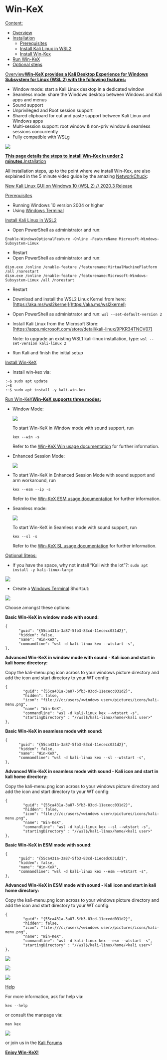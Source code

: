 # Win-KeX

[Content:](broken-reference)

* [Overview](broken-reference)
* [Installation](broken-reference)
  * [Prerequisites](broken-reference)
  * [Install Kali Linux in WSL2](broken-reference)
  * [Install Win-Kex](broken-reference)
* [Run Win-KeX](broken-reference)
* [Optional steps](broken-reference)

[Overview](broken-reference)[**Win-KeX provides a Kali Desktop Experience for Windows Subsystem for Linux (WSL 2) with the following features:**](broken-reference)

* Window mode: start a Kali Linux desktop in a dedicated window
* Seamless mode: share the Windows desktop between Windows and Kali apps and menus
* Sound support
* Unprivileged and Root session support
* Shared clipboard for cut and paste support between Kali Linux and Windows apps
* Multi-session support: root window & non-priv window & seamless sessions concurrently
* Fully compatible with WSLg

[![](<../../../.gitbook/assets/win kex sl.png>)](<../../../.gitbook/assets/win kex sl.png>)

[**This page details the steps to install Win-Kex in under 2 minutes.**](broken-reference)[Installation](broken-reference)

All installation steps, up to the point where we install Win-Kex, are also explained in the 5 minute video guide by the amazing [NetworkChuck](https://twitter.com/NetWorkChuck):

[New Kali Linux GUI on Windows 10 (WSL 2) // 2020.3 Release](https://www.youtube.com/watch?v=dgdOILL1184)

[Prerequisites](broken-reference)

* Running Windows 10 version 2004 or higher
* Using [Windows Terminal](https://www.microsoft.com/en-us/p/windows-terminal/9n0dx20hk701)

[Install Kali Linux in WSL2](broken-reference)

* Open PowerShell as administrator and run:

```
Enable-WindowsOptionalFeature -Online -FeatureName Microsoft-Windows-Subsystem-Linux
```

* Restart
* Open PowerShell as administrator and run:

```
dism.exe /online /enable-feature /featurename:VirtualMachinePlatform /all /norestart
dism.exe /online /enable-feature /featurename:Microsoft-Windows-Subsystem-Linux /all /norestart
```

* Restart
* Download and install the WSL2 Linux Kernel from here: [https://aka.ms/wsl2kernel](https://aka.ms/wsl2kernel)
* Open PowerShell as administrator and run: `wsl --set-default-version 2`
*   Install Kali Linux from the Microsoft Store: \[https://apps.microsoft.com/store/detail/kali-linux/9PKR34TNCV07]

    Note: to upgrade an existing WSL1 kali-linux installation, type: `wsl --set-version kali-linux 2`
* Run Kali and finish the initial setup

[Install Win-KeX](broken-reference)

* Install win-kex via:

```
:~$ sudo apt update
:~$
:~$ sudo apt install -y kali-win-kex
```

[Run Win-KeX](broken-reference)[**Win-KeX supports three modes:**](broken-reference)

*   Window Mode:

    [![](<../../../.gitbook/assets/win kex.png>)](<../../../.gitbook/assets/win kex.png>)

    To start Win-KeX in Window mode with sound support, run

    `kex --win -s`

    Refer to the [Win-KeX Win usage documentation](broken-reference) for further information.
*   Enhanced Session Mode:

    [![](<../../../.gitbook/assets/win kex 2.png>)](<../../../.gitbook/assets/win kex 2.png>)
*   To start Win-KeX in Enhanced Session Mode with sound support and arm workaround, run

    `kex --esm --ip -s`

    Refer to the [Win-KeX ESM usage documentation](broken-reference) for further information.
*   Seamless mode:

    [![](<../../../.gitbook/assets/win kex sl.png>)](<../../../.gitbook/assets/win kex sl.png>)

    To start Win-KeX in Seamless mode with sound support, run

    `kex --sl -s`

    Refer to the [Win-KeX SL usage documentation](broken-reference) for further information.

[Optional Steps:](broken-reference)

* If you have the space, why not install “Kali with the lot”?: `sudo apt install -y kali-linux-large`

[![](<../../../.gitbook/assets/win kex thelot.png>)](<../../../.gitbook/assets/win kex thelot.png>)

* Create a [Windows Terminal](https://www.microsoft.com/en-us/p/windows-terminal/9n0dx20hk701) Shortcut:

[![](<../../../.gitbook/assets/win kex wt1.png>)](<../../../.gitbook/assets/win kex wt1.png>)

Choose amongst these options:

**Basic Win-KeX in window mode with sound:**

```
{
      "guid": "{55ca431a-3a87-5fb3-83cd-11ececc031d2}",
      "hidden": false,
      "name": "Win-KeX",
      "commandline": "wsl -d kali-linux kex --wtstart -s",
},
```

**Advanced Win-KeX in window mode with sound - Kali icon and start in kali home directory:**

Copy the kali-menu.png icon across to your windows picture directory and add the icon and start directory to your WT config:

```
{
        "guid": "{55ca431a-3a87-5fb3-83cd-11ececc031d2}",
        "hidden": false,
        "icon": "file:///c:/users/<windows user>/pictures/icons/kali-menu.png",
        "name": "Win-KeX",
        "commandline": "wsl -d kali-linux kex --wtstart -s",
        "startingDirectory" : "//wsl$/kali-linux/home/<kali user>"
},
```

**Basic Win-KeX in seamless mode with sound:**

```
{
      "guid": "{55ca431a-3a87-5fb3-83cd-11ececc031d2}",
      "hidden": false,
      "name": "Win-KeX",
      "commandline": "wsl -d kali-linux kex --sl --wtstart -s",
},
```

**Advanced Win-KeX in seamless mode with sound - Kali icon and start in kali home directory:**

Copy the kali-menu.png icon across to your windows picture directory and add the icon and start directory to your WT config:

```
{
        "guid": "{55ca431a-3a87-5fb3-83cd-11ececc031d2}",
        "hidden": false,
        "icon": "file:///c:/users/<windows user>/pictures/icons/kali-menu.png",
        "name": "Win-KeX",
        "commandline": "wsl -d kali-linux kex --sl --wtstart -s",
        "startingDirectory" : "//wsl$/kali-linux/home/<kali user>"
},
```

**Basic Win-KeX in ESM mode with sound:**

```
{
      "guid": "{55ca431a-3a87-5fb3-83cd-11ecedc031d2}",
      "hidden": false,
      "name": "Win-KeX",
      "commandline": "wsl -d kali-linux kex --esm --wtstart -s",
},
```

**Advanced Win-KeX in ESM mode with sound - Kali icon and start in kali home directory:**

Copy the kali-menu.png icon across to your windows picture directory and add the icon and start directory to your WT config:

```
{
        "guid": "{55ca431a-3a87-5fb3-83cd-11ecedd031d2}",
        "hidden": false,
        "icon": "file:///c:/users/<windows user>/pictures/icons/kali-menu.png",
        "name": "Win-KeX",
        "commandline": "wsl -d kali-linux kex --esm --wtstart -s",
        "startingDirectory" : "//wsl$/kali-linux/home/<kali user>"
},
```

[![](<../../../.gitbook/assets/win kex wt1.png>)](<../../../.gitbook/assets/win kex wt1.png>)

[![](<../../../.gitbook/assets/win kex wt2.png>)](<../../../.gitbook/assets/win kex wt2.png>)

[![](<../../../.gitbook/assets/win kex full.png>)](<../../../.gitbook/assets/win kex full.png>)

[Help](broken-reference)

For more information, ask for help via:

`kex --help`

or consult the manpage via:

`man kex`

[![](../../../.gitbook/assets/manpage.png)](../../../.gitbook/assets/manpage.png)

or join us in the [Kali Forums](https://forums.kali.org/)

[**Enjoy Win-KeX!**](broken-reference)
